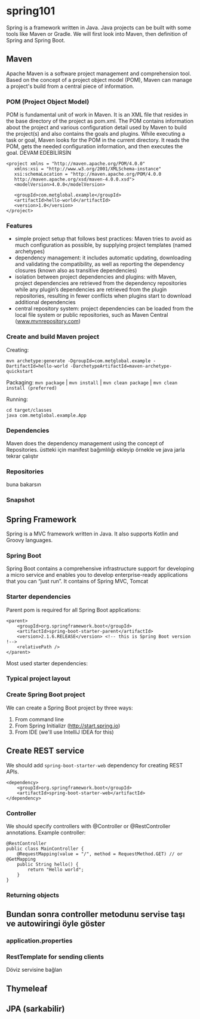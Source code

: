 # spring101
Spring is a framework written in Java. Java projects can be built with some tools like Maven or Gradle. We will first look into Maven, then definition of Spring and Spring Boot. 

## Maven
Apache Maven is a software project management and comprehension tool. Based on the concept of a project object model (POM), Maven can manage a project's build from a central piece of information. 

### POM (Project Object Model)
POM is fundamental unit of work in Maven. It is an XML file that resides in the base directory of the project as pom.xml.
The POM contains information about the project and various configuration detail used by Maven to build the project(s) and also contains the goals and plugins. While executing a task or goal, Maven looks for the POM in the current directory. It reads the POM, gets the needed configuration information, and then executes the goal. DEVAM EDEBİLİRSİN

```
<project xmlns = "http://maven.apache.org/POM/4.0.0"
   xmlns:xsi = "http://www.w3.org/2001/XMLSchema-instance"
   xsi:schemaLocation = "http://maven.apache.org/POM/4.0.0
   http://maven.apache.org/xsd/maven-4.0.0.xsd">
   <modelVersion>4.0.0</modelVersion>

   <groupId>com.metglobal.example</groupId>
   <artifactId>hello-world</artifactId>
   <version>1.0</version>
</project>
```

### Features

- simple project setup that follows best practices: Maven tries to avoid as much configuration as possible, by supplying project templates (named archetypes)
- dependency management: it includes automatic updating, downloading and validating the compatibility, as well as reporting the dependency closures (known also as transitive dependencies)
- isolation between project dependencies and plugins: with Maven, project dependencies are retrieved from the dependency repositories while any plugin’s dependencies are retrieved from the plugin repositories, resulting in fewer conflicts when plugins start to download additional dependencies
- central repository system: project dependencies can be loaded from the local file system or public repositories, such as Maven Central (www.mvnrepository.com)

### Create and build Maven project

Creating:

```
mvn archetype:generate -DgroupId=com.metglobal.example -DartifactId=hello-world -DarchetypeArtifactId=maven-archetype-quickstart 
``` 

Packaging:  `mvn package` | `mvn install` | `mvn clean package` | `mvn clean install (preferred)`

Running:

```
cd target/classes
java com.metglobal.example.App
```

### Dependencies
Maven does the dependency management using the concept of Repositories. 
üstteki için manifest bağımlılığı ekleyip örnekle ve java jarla tekrar çalıştır

### Repositories
buna bakarsın

### Snapshot

## Spring Framework
Spring is a MVC framework written in Java. It also supports Kotlin and Groovy languages.

### Spring Boot
Spring Boot contains a comprehensive infrastructure support for developing a micro service and enables you to develop enterprise-ready applications that you can “just run”. It contains of Spring MVC, Tomcat 

### Starter dependencies
Parent pom is required for all Spring Boot applications:

```
<parent>
    <groupId>org.springframework.boot</groupId>
    <artifactId>spring-boot-starter-parent</artifactId>
    <version>2.1.6.RELEASE</version> <!-- this is Spring Boot version !-->
    <relativePath />
</parent>
```

Most used starter dependencies:


### Typical project layout



### Create Spring Boot project

We can create a Spring Boot project by three ways:

1. From command line
2. From Spring Initializr (http://start.spring.io)
3. From IDE (we'll use IntelliJ IDEA for this)


## Create REST service

We should add `spring-boot-starter-web` dependency for creating REST APIs.

```
<dependency>
    <groupId>org.springframework.boot</groupId>
    <artifactId>spring-boot-starter-web</artifactId>
</dependency>
```

### Controller

We should specify controllers with @Controller or @RestController annotations. Example controller:

```
@RestController
public class MainController {
    @RequestMapping(value = "/", method = RequestMethod.GET) // or @GetMapping
    public String hello() {
        return "Hello world";
    }
}
```

### Returning objects

## Bundan sonra controller metodunu servise taşı ve autowiringi öyle göster

### application.properties


### RestTemplate for sending clients

Döviz servisine bağlan

## Thymeleaf
## JPA (sarkabilir)

